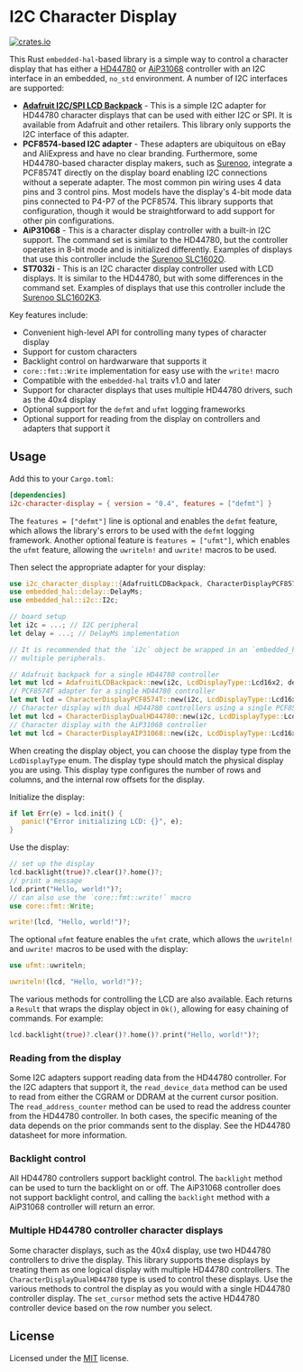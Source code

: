 # I2C Character Display
[![crates.io](https://img.shields.io/crates/v/i2c-character-display.svg)](https://crates.io/crates/i2c-character-display)
<!-- cargo-sync-readme start -->

This Rust `embedded-hal`-based library is a simple way to control a character display that has either a [HD44780](https://en.wikipedia.org/wiki/Hitachi_HD44780_LCD_controller)
or [AiP31068](https://support.newhavendisplay.com/hc/en-us/articles/4414486901783--AiP31068) controller with an I2C interface
in an embedded, `no_std` environment. A number of I2C interfaces are supported:

- **[Adafruit I2C/SPI LCD Backpack](https://www.adafruit.com/product/292)** - This is a simple I2C adapter for HD44780 character displays that can be used with either I2C
  or SPI. It is available from Adafruit and other retailers. This library only supports the I2C interface of this adapter.
- **PCF8574-based I2C adapter** - These adapters are ubiquitous on eBay and AliExpress and have no clear branding. Furthermore, some HD44780-based character
  display makers, such as [Surenoo](https://www.surenoo.com), integrate a PCF8574T directly on the display board enabling I2C connections without a seperate adapter.
  The most common pin wiring uses 4 data pins and 3 control pins. Most models have the display's 4-bit mode data pins connected to P4-P7 of the PCF8574.
  This library supports that configuration, though it would be straightforward to add support for other pin configurations.
- **AiP31068** - This is a character display controller with a built-in I2C support. The command set is similar to the HD44780, but the controller
  operates in 8-bit mode and is initialized differently.  Examples of displays that use this controller include the [Surenoo SLC1602O](https://www.surenoo.com/products/8109143).
- **ST7032i** - This is an I2C character display controller used with LCD displays. It is similar to the HD44780, but with some differences in the command set.
  Examples of displays that use this controller include the [Surenoo SLC1602K3](https://www.surenoo.com/collections/81733622/products/8131705).

Key features include:
- Convenient high-level API for controlling many types of character display
- Support for custom characters
- Backlight control on hardwarware that supports it
- `core::fmt::Write` implementation for easy use with the `write!` macro
- Compatible with the `embedded-hal` traits v1.0 and later
- Support for character displays that uses multiple HD44780 drivers, such as the 40x4 display
- Optional support for the `defmt` and `ufmt` logging frameworks
- Optional support for reading from the display on controllers and adapters that support it

## Usage
Add this to your `Cargo.toml`:
```toml
[dependencies]
i2c-character-display = { version = "0.4", features = ["defmt"] }
```
The `features = ["defmt"]` line is optional and enables the `defmt` feature, which allows the library's errors to be used with the `defmt` logging
framework. Another optional feature is `features = ["ufmt"]`, which enables the `ufmt` feature, allowing the `uwriteln!` and `uwrite!` macros to be used.

Then select the appropriate adapter for your display:
```rust
use i2c_character_display::{AdafruitLCDBackpack, CharacterDisplayPCF8574T, LcdDisplayType};
use embedded_hal::delay::DelayMs;
use embedded_hal::i2c::I2c;

// board setup
let i2c = ...; // I2C peripheral
let delay = ...; // DelayMs implementation

// It is recommended that the `i2c` object be wrapped in an `embedded_hal_bus::i2c::CriticalSectionDevice` so that it can be shared between
// multiple peripherals.

// Adafruit backpack for a single HD44780 controller
let mut lcd = AdafruitLCDBackpack::new(i2c, LcdDisplayType::Lcd16x2, delay);
// PCF8574T adapter for a single HD44780 controller
let mut lcd = CharacterDisplayPCF8574T::new(i2c, LcdDisplayType::Lcd16x2, delay);
// Character display with dual HD44780 controllers using a single PCF8574T I2C adapter
let mut lcd = CharacterDisplayDualHD44780::new(i2c, LcdDisplayType::Lcd40x4, delay);
// Character display with the AiP31068 controller
let mut lcd = CharacterDisplayAIP31068::new(i2c, LcdDisplayType::Lcd16x2, delay);
```
When creating the display object, you can choose the display type from the `LcdDisplayType` enum. The display type should match the physical
display you are using. This display type configures the number of rows and columns, and the internal row offsets for the display.

Initialize the display:
```rust
if let Err(e) = lcd.init() {
   panic!("Error initializing LCD: {}", e);
}
```
Use the display:
```rust
// set up the display
lcd.backlight(true)?.clear()?.home()?;
// print a message
lcd.print("Hello, world!")?;
// can also use the `core::fmt::write!` macro
use core::fmt::Write;

write!(lcd, "Hello, world!")?;
```
The optional `ufmt` feature enables the `ufmt` crate, which allows the `uwriteln!` and `uwrite!` macros to be used with the display:
```rust
use ufmt::uwriteln;

uwriteln!(lcd, "Hello, world!")?;
```

The various methods for controlling the LCD are also available. Each returns a `Result` that wraps the display object in `Ok()`, allowing for easy chaining
of commands. For example:
```rust
lcd.backlight(true)?.clear()?.home()?.print("Hello, world!")?;
```
### Reading from the display
Some I2C adapters support reading data from the HD44780 controller. For the I2C adapters that support it, the `read_device_data` method can be used to read
from either the CGRAM or DDRAM at the current cursor position. The `read_address_counter` method can be used to read the address counter from the HD44780 controller.
In both cases, the specific meaning of the data depends on the prior commands sent to the display. See the HD44780 datasheet for more information.

### Backlight control
All HD44780 controllers support backlight control. The `backlight` method can be used to turn the backlight on or off. The AiP31068 controller does not support
backlight control, and calling the `backlight` method with a AiP31068 controller will return an error.

### Multiple HD44780 controller character displays
Some character displays, such as the 40x4 display, use two HD44780 controllers to drive the display. This library supports these displays by
treating them as one logical display with multiple HD44780 controllers. The `CharacterDisplayDualHD44780` type is used to control these displays.
Use the various methods to control the display as you would with a single HD44780 controller display. The `set_cursor` method sets the active HD44780
controller device based on the row number you select.


<!-- cargo-sync-readme end -->

## License
Licensed under the [MIT](LICENSE) license.